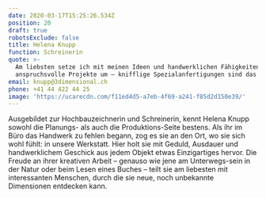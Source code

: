 ```yaml
---
date: 2020-03-17T15:25:26.534Z
position: 20
draft: true
robotsExclude: false
title: Helena Knupp
function: Schreinerin
quote: >-
  Am liebsten setze ich mit meinen Ideen und handwerklichen Fähigkeiten
  anspruchsvolle Projekte um – knifflige Spezialanfertigungen sind das Beste.
email: knupp@3dimensional.ch
phone: +41 44 422 44 25
image: 'https://ucarecdn.com/f11ed4d5-a7eb-4f69-a241-f85d2d150e39/'
---
```

Ausgebildet zur Hochbauzeichnerin und Schreinerin, kennt Helena Knupp sowohl die Planungs- als auch die Produktions-Seite bestens. Als ihr im Büro das Handwerk zu fehlen begann, zog es sie an den Ort, wo sie sich wohl fühlt: in unsere Werkstatt. Hier holt sie mit Geduld, Ausdauer und handwerklichem Geschick aus jedem Objekt etwas Einzigartiges hervor. Die Freude an ihrer kreativen Arbeit – genauso wie jene am Unterwegs-sein in der Natur oder beim Lesen eines Buches – teilt sie am liebesten mit interessanten Menschen, durch die sie neue, noch unbekannte Dimensionen entdecken kann.